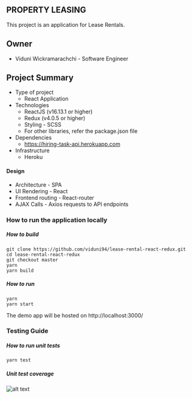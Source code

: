 ## PROPERTY LEASING

This project is an application for Lease Rentals.

## Owner

* Viduni Wickramarachchi - Software Engineer

## Project Summary

* Type of project
    * React Application
* Technologies
    * ReactJS (v16.13.1 or higher)
    * Redux (v4.0.5 or higher)
    * Styling - SCSS
    * For other libraries, refer the package.json file
* Dependencies
    * https://hiring-task-api.herokuapp.com
* Infrastructure
    * Heroku
    
#### Design
* Architecture - SPA
* UI Rendering - React
* Frontend routing - React-router
* AJAX Calls - Axios requests to API endpoints

### How to run the application locally

##### How to build

```$xslt
git clone https://github.com/viduni94/lease-rental-react-redux.git
cd lease-rental-react-redux
git checkout master
yarn
yarn build
```

##### How to run

```$xslt
yarn
yarn start
```

The demo app will be hosted on http://localhost:3000/

### Testing Guide

##### How to run unit tests

```$xslt
yarn test
```

##### Unit test coverage
![alt text](https://user-images.githubusercontent.com/20037159/81662847-c66a2000-945b-11ea-948e-8a292304854a.png)
